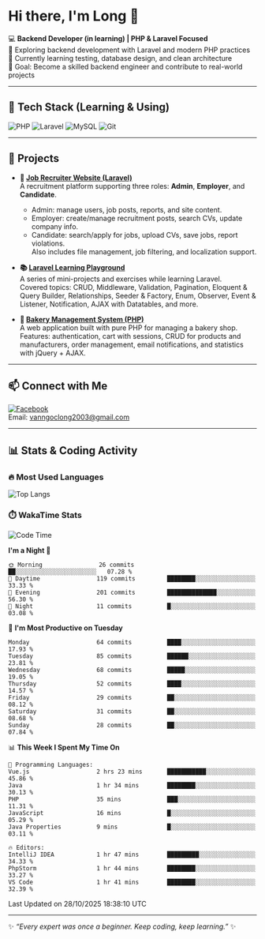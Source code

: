 # Hi there, I'm Long 👋

💻 **Backend Developer (in learning) | PHP & Laravel Focused**  
🚀 Exploring backend development with Laravel and modern PHP practices  
🌱 Currently learning testing, database design, and clean architecture  
🎯 Goal: Become a skilled backend engineer and contribute to real-world projects  

---

## 🔧 Tech Stack (Learning & Using)
![PHP](https://img.shields.io/badge/PHP-777BB4?style=for-the-badge&logo=php&logoColor=white)
![Laravel](https://img.shields.io/badge/Laravel-FF2D20?style=for-the-badge&logo=laravel&logoColor=white)
![MySQL](https://img.shields.io/badge/MySQL-005C84?style=for-the-badge&logo=mysql&logoColor=white)
![Git](https://img.shields.io/badge/Git-F05032?style=for-the-badge&logo=git&logoColor=white)

---

## 🚀 Projects

- **💼 [Job Recruiter Website (Laravel)](https://github.com/ngoclong712/web_moi_gioi_viec_lam)**  
  A recruitment platform supporting three roles: **Admin**, **Employer**, and **Candidate**.  
  - Admin: manage users, job posts, reports, and site content.  
  - Employer: create/manage recruitment posts, search CVs, update company info.  
  - Candidate: search/apply for jobs, upload CVs, save jobs, report violations.  
  Also includes file management, job filtering, and localization support.

- **📚 [Laravel Learning Playground](https://github.com/ngoclong712/web_laravel)**  
  A series of mini-projects and exercises while learning Laravel.  
  Covered topics: CRUD, Middleware, Validation, Pagination, Eloquent & Query Builder, Relationships, Seeder & Factory, Enum, Observer, Event & Listener, Notification, AJAX with Datatables, and more.  

- **🍞 [Bakery Management System (PHP)](https://github.com/ngoclong712/Bakery_Management_System)**  
  A web application built with pure PHP for managing a bakery shop.  
  Features: authentication, cart with sessions, CRUD for products and manufacturers, order management, email notifications, and statistics with jQuery + AJAX.    

---

## 📫 Connect with Me
[![Facebook](https://img.shields.io/badge/Facebook-1877F2?style=for-the-badge&logo=facebook&logoColor=white)](https://facebook.com/vanngoclong712)    
Email: vanngoclong2003@gmail.com

---

## 📊 Stats & Coding Activity

### 🔥 Most Used Languages
![Top Langs](https://github-readme-stats.vercel.app/api/top-langs/?username=ngoclong712&layout=compact&theme=radical)

### ⏱️ WakaTime Stats
<!--START_SECTION:waka-->
![Code Time](http://img.shields.io/badge/Code%20Time-87%20hrs%2057%20mins-blue)

**I'm a Night 🦉** 

```text
🌞 Morning                26 commits          ██░░░░░░░░░░░░░░░░░░░░░░░   07.28 % 
🌆 Daytime                119 commits         ████████░░░░░░░░░░░░░░░░░   33.33 % 
🌃 Evening                201 commits         ██████████████░░░░░░░░░░░   56.30 % 
🌙 Night                  11 commits          █░░░░░░░░░░░░░░░░░░░░░░░░   03.08 % 
```
📅 **I'm Most Productive on Tuesday** 

```text
Monday                   64 commits          ████░░░░░░░░░░░░░░░░░░░░░   17.93 % 
Tuesday                  85 commits          ██████░░░░░░░░░░░░░░░░░░░   23.81 % 
Wednesday                68 commits          █████░░░░░░░░░░░░░░░░░░░░   19.05 % 
Thursday                 52 commits          ████░░░░░░░░░░░░░░░░░░░░░   14.57 % 
Friday                   29 commits          ██░░░░░░░░░░░░░░░░░░░░░░░   08.12 % 
Saturday                 31 commits          ██░░░░░░░░░░░░░░░░░░░░░░░   08.68 % 
Sunday                   28 commits          ██░░░░░░░░░░░░░░░░░░░░░░░   07.84 % 
```


📊 **This Week I Spent My Time On** 

```text
💬 Programming Languages: 
Vue.js                   2 hrs 23 mins       ███████████░░░░░░░░░░░░░░   45.86 % 
Java                     1 hr 34 mins        ████████░░░░░░░░░░░░░░░░░   30.13 % 
PHP                      35 mins             ███░░░░░░░░░░░░░░░░░░░░░░   11.31 % 
JavaScript               16 mins             █░░░░░░░░░░░░░░░░░░░░░░░░   05.29 % 
Java Properties          9 mins              █░░░░░░░░░░░░░░░░░░░░░░░░   03.11 % 

🔥 Editors: 
IntelliJ IDEA            1 hr 47 mins        █████████░░░░░░░░░░░░░░░░   34.33 % 
PhpStorm                 1 hr 44 mins        ████████░░░░░░░░░░░░░░░░░   33.27 % 
VS Code                  1 hr 41 mins        ████████░░░░░░░░░░░░░░░░░   32.39 % 
```


 Last Updated on 28/10/2025 18:38:10 UTC
<!--END_SECTION:waka-->


---

✨ *“Every expert was once a beginner. Keep coding, keep learning.”* ✨
<!--
**ngoclong712/ngoclong712** is a ✨ _special_ ✨ repository because its `README.md` (this file) appears on your GitHub profile.

Here are some ideas to get you started:

![Long's GitHub stats](https://github-readme-stats.vercel.app/api?username=ngoclong712&show_icons=true&theme=radical)  
- 🔭 I’m currently working on ...
- 🌱 I’m currently learning ...
- 👯 I’m looking to collaborate on ...
- 🤔 I’m looking for help with ...
- 💬 Ask me about ...
- 📫 How to reach me: ...
- 😄 Pronouns: ...
- ⚡ Fun fact: ...
-->
